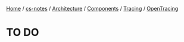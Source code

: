 [Home](https://mengxianbin.github.io) /
[cs-notes](https://mengxianbin.github.io/cs-notes/site) /
[Architecture](https://mengxianbin.github.io/cs-notes/site/Architecture) /
[Components](https://mengxianbin.github.io/cs-notes/site/Architecture/Components) /
[Tracing](https://mengxianbin.github.io/cs-notes/site/Architecture/Components/Tracing) /
[OpenTracing](https://mengxianbin.github.io/cs-notes/site/Architecture/Components/Tracing/OpenTracing)

# TO DO
